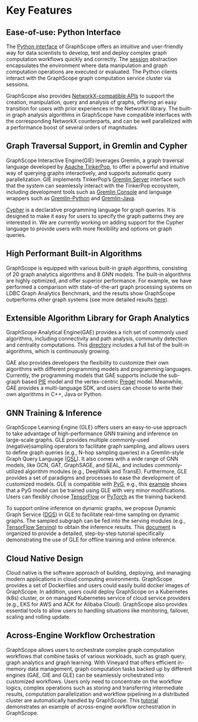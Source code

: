 # Key Features

## Ease-of-use: Python Interface

The [Python interface](https://graphscope.io/docs/latest/reference/python_index.html) of GraphScope offers an intuitive and user-friendly way for data scientists to develop, test and deploy complex graph computation workflows quickly and correctly. The [session](https://graphscope.io/docs/latest/reference/session.html#session-object) abstraction encapsulates the environment where data manipulation and graph computation operations are executed or evaluated. The Python clients interact with the GraphScope graph computation service cluster via sessions. 

GraphScope also provides [NetworkX-compatible APIs](https://graphscope.io/docs/reference/networkx/index.html) to support the creation, manipulation, query and analysis of graphs, offering an easy transition for users with prior experiences in the NetworkX library. The built-in graph analysis algorithms in GraphScope have compatible interfaces with the corresponding NetworkX counterparts, and can be well parallelized with a performance boost of several orders of magnitudes.

## Graph Traversal Support, in Gremlin and Cypher

GraphScope Interactive Engine(GIE) leverages Gremlin, a graph traversal language developed by [Apache TinkerPop](https://tinkerpop.apache.org/), to offer a powerful and intuitive way of querying graphs interactively, and supports automatic query parallelization. GIE implements TinkerPop’s [Gremlin Server](https://tinkerpop.apache.org/docs/current/reference/#gremlin-server) interface such that the system can seamlessly interact with the TinkerPop ecosystem, including development tools such as [Gremlin Console](https://tinkerpop.apache.org/docs/current/tutorials/the-gremlin-console/) and language wrappers such as [Gremlin-Python](https://pypi.org/project/gremlinpython/) and [Gremlin-Java](https://tinkerpop.apache.org/docs/current/reference/#gremlin-java).

[Cypher](https://neo4j.com/developer/cypher/) is a declarative programming language for graph queries. It is designed to make it easy for users to specify the graph patterns they are interested in. We are currently working on adding support for the Cypher language to provide users with more flexibility and options on graph queries. 

## High Performant Built-in Algorithms
GraphScope is equipped with various built-in graph algorithms, consisting of 20 graph analytics algorithms and 8 GNN models. The built-in algorithms are highly optimized, and offer superior performance. For example, we have performed a comparison with state-of-the-art graph processing systems on LDBC Graph Analytics Benchmark, and the results show GraphScope outperforms other graph systems (see more detailed results [here]([https://graphscope.io/docs/latest/performance_and_benchmark.html)).



## Extensible Algorithm Library for Graph Analytics 

GraphScope Analytical Engine(GAE) provides a rich set of commonly used algorithms, including connectivity and path analysis, community detection and centrality computations. This [directory](https://github.com/alibaba/GraphScope/tree/main/analytical_engine/apps) includes a full list of the built-in algorithms, which is continuously growing.

GAE also provides developers the flexibility to customize their own algorithms with different programming models and programming languages. Currently, the programming models that GAE supports include the sub-graph based [PIE](https://dl.acm.org/doi/10.1145/3282488) model and the vertex-centric [Pregel](https://dl.acm.org/doi/10.1145/1807167.1807184) model. Meanwhile, GAE provides a multi-language SDK, and users can choose to write their own algorithms in C++, Java or Python.

## GNN Training & Inference

GraphScope Learning Engine (GLE) offers users an easy-to-use approach to take advantage of high-performance GNN training and inference on large-scale graphs. GLE provides multiple commonly-used (negative)sampling operators to facilitate graph sampling, and allows users to define graph queries (e.g., N-hop sampling queries) in a Gremlin-style Graph Query Language ([GSL](https://graph-learn.readthedocs.io/en/latest/zh_CN/gl/graph/gsl.html)). It also comes with a wide range of GNN models, like GCN, GAT, GraphSAGE, and SEAL, and includes commonly-utilized algorithm modules (e.g., DeepWalk and TransE). Furthermore, GLE provides a set of paradigms and processes to ease the development of customized models. GLE is compatible with [PyG](https://github.com/pyg-team/pytorch_geometric), e.g., this [example](https://github.com/alibaba/graph-learn/tree/66229a6dcf7b45a340a39ff9d0796ec11bf78d79/graphlearn/examples/pytorch/gcn) shows that a PyG model can be trained using GLE with very minor modifications. Users can flexibly choose [TensorFlow](https://github.com/tensorflow/tensorflow) or [PyTorch](https://github.com/pytorch/pytorch) as the training backend.

To support online inference on dynamic graphs, we propose Dynamic Graph Service ([DGS](https://graph-learn.readthedocs.io/en/latest/en/dgs/intro.html)) in GLE to facilitate real-time sampling on dynamic graphs. The sampled subgraph can be fed into the serving modules (e.g., [TensorFlow Serving](https://github.com/tensorflow/serving)) to obtain the inference results. This [document](https://graph-learn.readthedocs.io/en/latest/en/dgs/tutorial.html#prepare-data) is organized to provide a detailed, step-by-step tutorial specifically demonstrating the use of GLE for offline training and online inference.


## Cloud Native Design
Cloud native is the software approach of building, deploying, and managing modern applications in cloud computing environments. GraphScope provides a set of Dockerfiles and users could easily build docker images of GraphScope. In addition, users could deploy GraphScope on a Kubernetes (k8s) cluster, or on managed Kubernetes service of cloud service providers (e.g., EKS for AWS and ACK for Alibaba Cloud). GraphScope also provides essential tools to allow users to handling situations like monitoring, failover, scaling and rolling update. 

## Across-Engine Workflow Orchestration

GraphScope allows users to orchestrate complex graph computation workflows that combine tasks of various workloads, such as graph query, graph analytics and graph learning. With Vineyard that offers efficient in-memory data management, graph computation tasks backed up by different engines (GAE, GIE and GLE) can be seamlessly orchestrated into customized workflows. Users only need to concentrate on the workflow logics, complex operations such as storing and transferring intermediate results, computation parallelization and workflow pipelining in a distributed cluster are automatically handled by GraphScope. This [tutorial](https://nbviewer.org/github/alibaba/GraphScope/blob/main/tutorials/01_node_classification_on_citation.ipynb) demonstrates an example of across-engine workflow orchestration in GraphScope.
